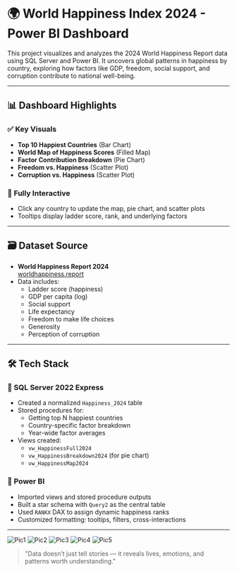 # 🌍 World Happiness Index 2024 - Power BI Dashboard

This project visualizes and analyzes the 2024 World Happiness Report data using SQL Server and Power BI. It uncovers global patterns in happiness by country, exploring how factors like GDP, freedom, social support, and corruption contribute to national well-being.

---

## 📊 Dashboard Highlights

### ✅ Key Visuals
- **Top 10 Happiest Countries** (Bar Chart)
- **World Map of Happiness Scores** (Filled Map)
- **Factor Contribution Breakdown** (Pie Chart)
- **Freedom vs. Happiness** (Scatter Plot)
- **Corruption vs. Happiness** (Scatter Plot)

### 🔁 Fully Interactive
- Click any country to update the map, pie chart, and scatter plots
- Tooltips display ladder score, rank, and underlying factors

---

## 🗃️ Dataset Source
- **World Happiness Report 2024**  
  [worldhappiness.report](https://worldhappiness.report/ed/2024/#appendices-and-data)
- Data includes: 
  - Ladder score (happiness)
  - GDP per capita (log)
  - Social support
  - Life expectancy
  - Freedom to make life choices
  - Generosity
  - Perception of corruption

---

## 🛠️ Tech Stack

### 🔸 SQL Server 2022 Express
- Created a normalized `Happiness_2024` table
- Stored procedures for:
  - Getting top N happiest countries
  - Country-specific factor breakdown
  - Year-wide factor averages
- Views created:
  - `vw_HappinessFull2024`
  - `vw_HappinessBreakdown2024` (for pie chart)
  - `vw_HappinessMap2024`

### 🔸 Power BI
- Imported views and stored procedure outputs
- Built a star schema with `Query2` as the central table
- Used `RANKX` DAX to assign dynamic happiness ranks
- Customized formatting: tooltips, filters, cross-interactions


---
 
![Pic1](https://github.com/user-attachments/assets/87bff103-9140-43a5-81a6-03323c44616c)
![Pic2](https://github.com/user-attachments/assets/7e437eb0-7daa-4beb-8426-3f127729d70d)
![Pic3](https://github.com/user-attachments/assets/272a5fdc-1b80-4f8c-83d4-83a3691335af)
![Pic4](https://github.com/user-attachments/assets/22556d70-3579-43a6-a41d-910bbbac22c9)
![Pic5](https://github.com/user-attachments/assets/a1493af7-014d-418a-bb0d-571acd4cbb92)

> "Data doesn’t just tell stories — it reveals lives, emotions, and patterns worth understanding."
